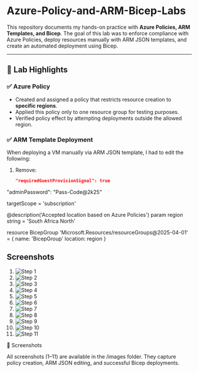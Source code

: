 # Azure-Policy-and-ARM-Bicep-Labs
This repository documents my hands-on practice with **Azure Policies, ARM Templates, and Bicep**.   The goal of this lab was to enforce compliance with Azure Policies, deploy resources manually with ARM JSON templates, and create an automated deployment using Bicep.  

---

## 🔹 Lab Highlights  

### ✅ Azure Policy
- Created and assigned a policy that restricts resource creation to **specific regions**.  
- Applied this policy only to one resource group for testing purposes.  
- Verified policy effect by attempting deployments outside the allowed region.  

### ✅ ARM Template Deployment
When deploying a VM manually via ARM JSON template, I had to edit the following:  
1. Remove:  
   ```json
   "requiredGuestProvisionSignal": true
   
"adminPassword": "Pass-Code@2k25"

targetScope = 'subscription'

@description('Accepted location based on Azure Policies')
param region string = 'South Africa North'

resource BicepGroup 'Microsoft.Resources/resourceGroups@2025-04-01' = {
  name: 'BicepGroup'
  location: region
}

## Screenshots  

1. ![Step 1](./Images/1.png)  
2. ![Step 2](./Images/2.png)  
3. ![Step 3](./Images/3.png)  
4. ![Step 4](./Images/4.png)  
5. ![Step 5](./Images/5.png)  
6. ![Step 6](./Images/6.png)  
7. ![Step 7](./Images/7.png)  
8. ![Step 8](./Images/8.png)  
9. ![Step 9](./Images/9.png)  
10. ![Step 10](./Images/10.png)  
11. ![Step 11](./Images/11.png)  


📸 Screenshots

All screenshots (1–11) are available in the /images folder.
They capture policy creation, ARM JSON editing, and successful Bicep deployments.


